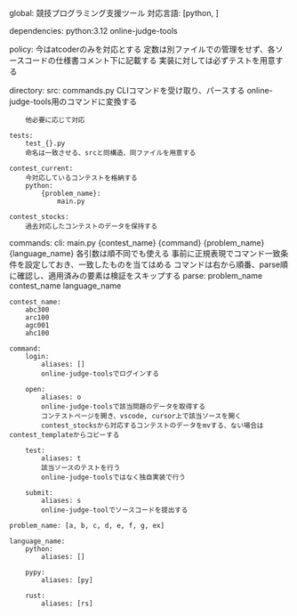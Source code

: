 global:
    競技プログラミング支援ツール
    対応言語: [python, ]

dependencies:
    python:3.12
    online-judge-tools

policy:
    今はatcoderのみを対応とする
    定数は別ファイルでの管理をせず、各ソースコードの仕様書コメント下に記載する
    実装に対しては必ずテストを用意する

directory:
    src:
        commands.py
            CLIコマンドを受け取り、パースする
            online-judge-tools用のコマンドに変換する
            
        他必要に応じて対応

    tests:
        test_{}.py
        命名は一致させる、srcと同構造、同ファイルを用意する        

    contest_current:
        今対応しているコンテストを格納する
        python:
            {problem_name}:
                main.py

    contest_stocks:
        過去対応したコンテストのデータを保持する

commands:
    cli:
        main.py {contest_name} {command} {problem_name} {language_name}
        各引数は順不同でも使える
        事前に正規表現でコマンド一致条件を設定しておき、一致したものを当てはめる
        コマンドは右から順番、parse順に確認し、適用済みの要素は検証をスキップする
        parse: 
            problem_name
            contest_name
            language_name

    contest_name:
        abc300
        arc100
        agc001
        ahc100
    
    command:
        login:
            aliases: []
            online-judge-toolsでログインする

        open:
            aliases: o
            online-judge-toolsで該当問題のデータを取得する
            コンテストページを開き、vscode, cursor上で該当ソースを開く
            contest_stocksから対応するコンテストのデータをmvする、ない場合はcontest_templateからコピーする

        test:
            aliases: t
            該当ソースのテストを行う
            online-judge-toolsではなく独自実装で行う

        submit:
            aliases: s
            online-judge-toolでソースコードを提出する

    problem_name: [a, b, c, d, e, f, g, ex]

    language_name:
        python:
            aliases: []
        
        pypy:
            aliases: [py]
        
        rust:
            aliases: [rs]